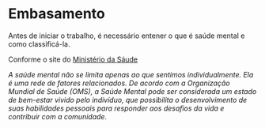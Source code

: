 # Embasamento

Antes de iniciar o trabalho, é necessário entener o que é saúde mental e como classificá-la.

Conforme o site do [Ministério da Sáude](https://www.gov.br/saude/pt-br/assuntos/saude-de-a-a-z/s/saude-mental)

*A saúde mental não se limita apenas ao que sentimos individualmente. Ela é uma rede de fatores relacionados. De acordo com a Organização Mundial de Saúde (OMS), a Saúde Mental pode ser considerada um estado de bem-estar vivido pelo indivíduo, que possibilita o desenvolvimento de suas habilidades pessoais para responder aos desafios da vida e contribuir com a comunidade.*
